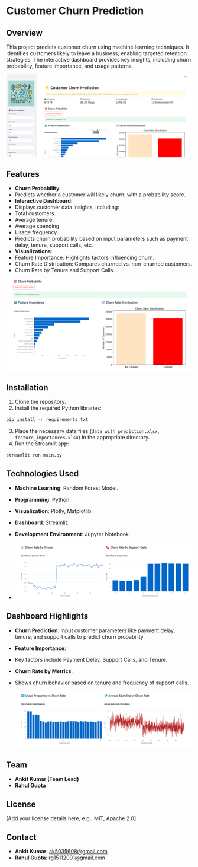 # Customer Churn Prediction

## Overview
This project predicts customer churn using machine learning techniques. It identifies customers likely to leave a business, enabling targeted retention strategies. The interactive dashboard provides key insights, including churn probability, feature importance, and usage patterns.

![Dashboard Overview](./1.png)

## Features
- **Churn Probability**:
- Predicts whether a customer will likely churn, with a probability score.
- **Interactive Dashboard**:
- Displays customer data insights, including:
- Total customers.
- Average tenure.
- Average spending.
- Usage frequency.
- Predicts churn probability based on input parameters such as payment delay, tenure, support calls, etc.
- **Visualizations**:
- Feature Importance: Highlights factors influencing churn.
- Churn Rate Distribution: Compares churned vs. non-churned customers.
- Churn Rate by Tenure and Support Calls.

![Feature Importance and Churn Rate Distribution](./2.png)



## Installation
1. Clone the repository.
2. Install the required Python libraries:
```bash
pip install -r requirements.txt
```
3. Place the necessary data files (`data_with_prediction.xlsx`, `feature_importances.xlsx`) in the appropriate directory.
4. Run the Streamlit app:
```bash
streamlit run main.py
```

## Technologies Used
- **Machine Learning**: Random Forest Model.
- **Programming**: Python.
- **Visualization**: Plotly, Matplotlib.
- **Dashboard**: Streamlit.
- **Development Environment**: Jupyter Notebook.

- ![Churn Rate by Metrics](./3.png)

## Dashboard Highlights
- **Churn Prediction**: Input customer parameters like payment delay, tenure, and support calls to predict churn probability.
- **Feature Importance**:
- Key factors include Payment Delay, Support Calls, and Tenure.
- **Churn Rate by Metrics**:
- Shows churn behavior based on tenure and frequency of support calls.
 

  ![Churn Rate by Metrics](./4.png)

## Team
- **Ankit Kumar (Team Lead)**
- **Rahul Gupta**

## License
[Add your license details here, e.g., MIT, Apache 2.0]

## Contact
- **Ankit Kumar**: ak5035608@gmail.com
- **Rahul Gupta**: rg15112001@gmail.com
